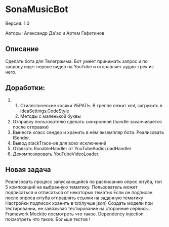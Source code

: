 # SonaMusicBot
Версия: 1.0

Авторы: Александр Да'ас и Артем Гафетинов

## Описание
Сделать бота для Телеграмма: Бот умеет принимать запрос и по запросу ищет
первое видео на YouTube и отправляет аудио-трек из него.

## Доработки:
1. 1. Стилестические косяки УБРАТЬ. В греппе лежит xml, загрузить в ideaSettings.CodeStyle
    2. Методы с маленькой буквы
2. Отправку пользователю сделать синхронной (handle заканчивается после отправки)
3. Вынести класс сендер и хранить в нём экземпляр бота. Реализовать ISender.
4. Вывод stackTrace-ов для всех исключений
5. Отвязать RunableHandler от YouTubeAudioLoadHandler
6. Декомпозировать YouTubeVideoLoader.


## Новая задача
Реализовать процесс запускающийся по расписанию опрос ютуба, топ 5 композиций на выбранную тематику.
Пользователь может подписаться и отписаться от некоторых тематик
Если он подписан после опроса ютуба отправлять ссылки на заданную тематику
Настройки подписок хранить в txt(лучше json) 
Создать модели при тестировании, не завязывая тестирование на сторонние сервисы.
Framework Mockito посмотреть что такое.
Dependency injection посмотреть что такое.
Больше тестов ! 